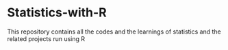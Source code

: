 # Statistics-with-R
This repository contains all the codes and the learnings of statistics and the related projects run using R 
